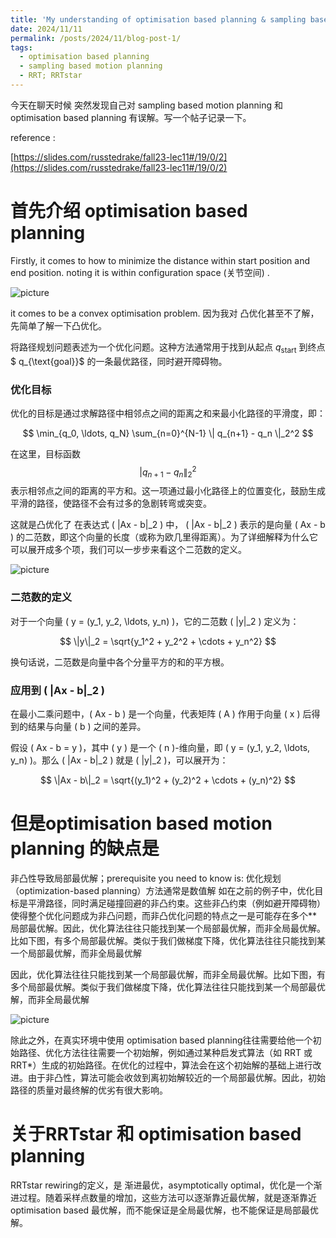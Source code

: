 ```yaml
---
title: 'My understanding of optimisation based planning & sampling based motion planning'
date: 2024/11/11
permalink: /posts/2024/11/blog-post-1/
tags:
  - optimisation based planning
  - sampling based motion planning
  - RRT; RRTstar
---
```


今天在聊天时候 突然发现自己对 sampling based motion planning 和 optimisation based planning 有误解。写一个帖子记录一下。

reference :

[https://slides.com/russtedrake/fall23-lec11#/19/0/2](https://slides.com/russtedrake/fall23-lec11#/19/0/2)

# 首先介绍 optimisation based planning

Firstly, it comes to how to minimize the distance within start position and end position. noting it is within configuration space (关节空间) . 

![picture](https://i-blog.csdnimg.cn/direct/1f06fbdd828d4f808cf7a824ae555ae1.png)

it comes to be a convex optimisation problem. 
因为我对 凸优化甚至不了解，先简单了解一下凸优化。

将路径规划问题表述为一个优化问题。这种方法通常用于找到从起点 $q_{\text{start}}$ 到终点 $ q_{\text{goal}}$ 的一条最优路径，同时避开障碍物。

### 优化目标

优化的目标是通过求解路径中相邻点之间的距离之和来最小化路径的平滑度，即：

$$
\min_{q_0, \ldots, q_N} \sum_{n=0}^{N-1} \| q_{n+1} - q_n \|_2^2
$$

在这里，目标函数 $$| q_{n+1} - q_n \|_2^2 $$ 表示相邻点之间的距离的平方和。这一项通过最小化路径上的位置变化，鼓励生成平滑的路径，使路径不会有过多的急剧转弯或突变。

这就是凸优化了
在表达式 \( \|Ax - b\|_2 \) 中， \( \|Ax - b\|_2 \) 表示的是向量 \( Ax - b \) 的二范数，即这个向量的长度（或称为欧几里得距离）。为了详细解释为什么它可以展开成多个项，我们可以一步步来看这个二范数的定义。

![picture](https://i-blog.csdnimg.cn/direct/878fa17e512d49459d8cf9bcc0096657.png)

### 二范数的定义

对于一个向量 \( y = (y_1, y_2, \ldots, y_n) \)，它的二范数 \( \|y\|_2 \) 定义为：

$$
\|y\|_2 = \sqrt{y_1^2 + y_2^2 + \cdots + y_n^2}
$$

换句话说，二范数是向量中各个分量平方的和的平方根。

### 应用到 \( \|Ax - b\|_2 \)

在最小二乘问题中，\( Ax - b \) 是一个向量，代表矩阵 \( A \) 作用于向量 \( x \) 后得到的结果与向量 \( b \) 之间的差异。

假设 \( Ax - b = y \)，其中 \( y \) 是一个 \( n \)-维向量，即 \( y = (y_1, y_2, \ldots, y_n) \)。那么 \( \|Ax - b\|_2 \) 就是 \( \|y\|_2 \)，可以展开为：

$$
\|Ax - b\|_2 = \sqrt{(y_1)^2 + (y_2)^2 + \cdots + (y_n)^2}
$$


# 但是optimisation based motion planning 的缺点是

非凸性导致局部最优解；prerequisite you need to know is: 优化规划（optimization-based planning）方法通常是数值解
如在之前的例子中，优化目标是平滑路径，同时满足碰撞回避的非凸约束。这些非凸约束（例如避开障碍物）使得整个优化问题成为非凸问题，而非凸优化问题的特点之一是可能存在多个**局部最优解。因此，优化算法往往只能找到某一个局部最优解，而非全局最优解。比如下图，有多个局部最优解。类似于我们做梯度下降，优化算法往往只能找到某一个局部最优解，而非全局最优解



因此，优化算法往往只能找到某一个局部最优解，而非全局最优解。比如下图，有多个局部最优解。类似于我们做梯度下降，优化算法往往只能找到某一个局部最优解，而非全局最优解



![picture](https://i-blog.csdnimg.cn/direct/13afaf9fa01f44b199206d0461cecf1f.png)

除此之外，在真实环境中使用 optimisation based planning往往需要给他一个初始路径、优化方法往往需要一个初始解，例如通过某种启发式算法（如 RRT 或 RRT*）生成的初始路径。在优化的过程中，算法会在这个初始解的基础上进行改进。由于非凸性，算法可能会收敛到离初始解较近的一个局部最优解。因此，初始路径的质量对最终解的优劣有很大影响。

# 关于RRTstar 和 optimisation based planning

RRTstar rewiring的定义，是 渐进最优，asymptotically optimal，优化是一个渐进过程。随着采样点数量的增加，这些方法可以逐渐靠近最优解，就是逐渐靠近optimisation based 最优解，而不能保证是全局最优解，也不能保证是局部最优解。
